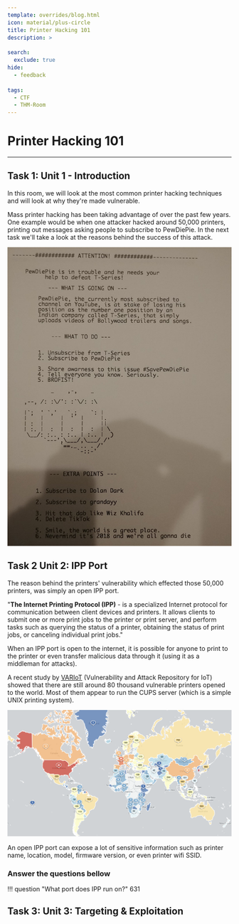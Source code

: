 ```yaml
---
template: overrides/blog.html
icon: material/plus-circle
title: Printer Hacking 101
description: >
  
search:
  exclude: true
hide:
  - feedback

tags:
  - CTF
  - THM-Room
---
```


# __Printer Hacking 101__

---

## __Task 1: Unit 1 - Introduction__

In this room, we will look at the most common printer hacking techniques and will look at why they're made vulnerable. 

Mass printer hacking has been taking advantage of over the past few years. One example would be when one attacker hacked around 50,000 printers, printing out messages asking people to subscribe to PewDiePie. In the next task we'll take a look at the reasons behind the success of this attack.

![Alt text](image.png)

## __Task 2  Unit 2: IPP Port__

The reason behind the printers' vulnerability which effected those 50,000 printers, was simply an open IPP port. 

"__The Internet Printing Protocol (IPP)__ - is a specialized Internet protocol for communication between client devices and printers. It allows clients to submit one or more print jobs to the printer or print server, and perform tasks such as querying the status of a printer, obtaining the status of print jobs, or canceling individual print jobs."

When an IPP port is open to the internet, it is possible for anyone to print to the printer or even transfer malicious data through it (using it as a middleman for attacks). 

A recent study by [VARIoT](https://www.variot.eu/) (Vulnerability and Attack Repository for IoT) showed that there are still around 80 thousand vulnerable printers opened to the world. Most of them appear to run the CUPS server (which is a simple UNIX printing system). 

![Alt text](image-1.png)

An open IPP port can expose a lot of sensitive information such as printer name, location, model, firmware version, or even printer wifi SSID.

### __Answer the questions bellow__

!!! question "What port does IPP run on?"
    631

## __Task 3: Unit 3: Targeting & Exploitation__